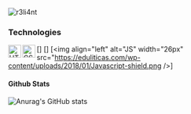 ![r3li4nt](https://user-images.githubusercontent.com/75953873/111233290-7c961d00-85cb-11eb-982b-1cdfb0396225.png)

### Technologies

[<img align="left" alt="HTML5" width="26px" src="https://www.atodocurso.com/sites/default/files/html.png" >]
[<img align="left" alt="CSS3" width="26px" src="https://www.picuino.com/_images/css3-logo.png" >]
[<img align="left" alt="JS" width="26px" src="https://eduliticas.com/wp-content/uploads/2018/01/Javascript-shield.png />]


#### Github Stats

![Anurag's GitHub stats](https://github-readme-stats.vercel.app/api?username=r3li4nt&show_icons=true&theme=merko)


